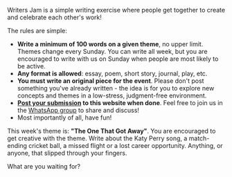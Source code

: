 Writers Jam is a simple writing exercise where people get together to create and
celebrate each other's work!

The rules are simple:

- **Write a minimum of 100 words on a given theme**, no upper limit. Themes change
  every Sunday. You can write all week, but you are encouraged to write with us
  on Sunday when people are most likely to be active.
- **Any format is allowed**: essay, poem, short story, journal, play, etc.
- **You must write an original piece for the event**. Please don't post something
  you've already written - the idea is for you to explore new concepts and
  themes in a low-stress, judgment-free environment.
- **[Post your submission](/post) to this website when done**. Feel free to join us
  in the [WhatsApp group]($WHATSAPP_URL) to share and discuss!
- Most importantly of all, have fun!

This week's theme is: **"The One That Got Away"**. You are encouraged to get 
creative with the theme. Write about the Katy Perry song, a match-ending cricket
ball, a missed flight or a lost career opportunity. Anything, or anyone, that 
slipped through your fingers.

What are you waiting for?
